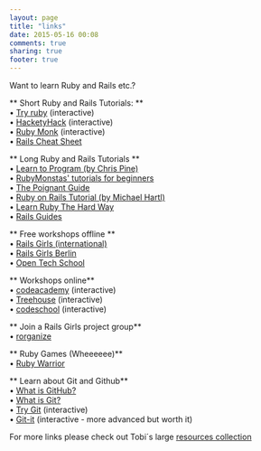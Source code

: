 ```yaml
---
layout: page
title: "links"
date: 2015-05-16 00:08
comments: true
sharing: true
footer: true
---
```


Want to learn Ruby and Rails etc.?

** Short Ruby and Rails Tutorials: ** <br />
•  [Try ruby](http://tryruby.org/levels/1/challenges/0) (interactive)<br />
•  [HacketyHack](http://hackety.com/) (interactive)<br />
•  [Ruby Monk](http://rubymonk.com/) (interactive) <br />
•  [Rails Cheat Sheet](http://pragtob.github.io/rails-beginner-cheatsheet/)

** Long Ruby and Rails Tutorials ** <br />
•  [Learn to Program (by Chris Pine)](http://pine.fm/LearnToProgram/?Chapter=01) <br />
•  [RubyMonstas' tutorials for beginners](
http://ruby-for-beginners.rubymonstas.org/) <br />
•  [The Poignant Guide](http://mislav.uniqpath.com/poignant-guide/)<br />
•  [Ruby on Rails Tutorial (by Michael Hartl)](http://ruby.railstutorial.org/ruby-on-rails-tutorial-book?version=4.0#top) <br />
•  [Learn Ruby The Hard Way](http://ruby.learncodethehardway.org/book/) <br />
•  [Rails Guides](http://guides.rubyonrails.org/)

** Free workshops offline ** <br />
•  [Rails Girls (international)](http://railsgirls.com/) <br />
•  [Rails Girls Berlin](http://railsgirlsberlin.de/) <br />
•  [Open Tech School](http://www.opentechschool.org/)

** Workshops online** <br />
•  [codeacademy](http://www.codecademy.com) (interactive)<br />
•  [Treehouse](http://teamtreehouse.com) (interactive)<br />
•  [codeschool](http://www.codeschool.com/) (interactive)<br />

** Join a Rails Girls project group** <br />
•  [rorganize](http://rorganize.it/)<br />

** Ruby Games (Wheeeeee)** <br />
•  [Ruby Warrior](https://www.bloc.io/ruby-warrior#/) <br />

** Learn about Git and Github** <br />
•  [What is GitHub?](https://github.com/about) <br />
•  [What is Git?](http://git-scm.com/book/en/v2/Getting-Started-Git-Basics) <br />
•  [Try Git](https://try.github.io/levels/1/challenges/1) (interactive)<br />
•  [Git-it](https://github.com/jlord/git-it) (interactive - more advanced but worth it) <br />

For more links please check out Tobi´s large [resources collection](http://pragtob.wordpress.com/resources/)


